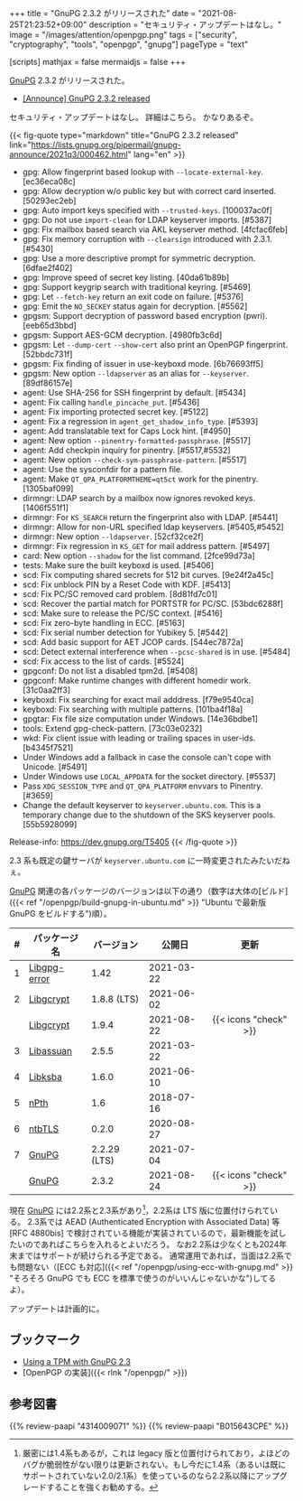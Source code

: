 +++
title = "GnuPG 2.3.2 がリリースされた"
date =  "2021-08-25T21:23:52+09:00"
description = "セキュリティ・アップデートはなし。"
image = "/images/attention/openpgp.png"
tags = ["security", "cryptography", "tools", "openpgp", "gnupg"]
pageType = "text"

[scripts]
  mathjax = false
  mermaidjs = false
+++

[GnuPG] 2.3.2 がリリースされた。

- [[Announce] GnuPG 2.3.2 released](https://lists.gnupg.org/pipermail/gnupg-announce/2021q3/000462.html)

セキュリティ・アップデートはなし。
詳細はこちら。
かなりあるぞ。

{{< fig-quote type="markdown" title="GnuPG 2.3.2 released" link="https://lists.gnupg.org/pipermail/gnupg-announce/2021q3/000462.html" lang="en" >}}
* gpg: Allow fingerprint based lookup with `--locate-external-key`. [ec36eca08c]
* gpg: Allow decryption w/o public key but with correct card inserted.  [50293ec2eb]
* gpg: Auto import keys specified with `--trusted-keys`.  [100037ac0f]
* gpg: Do not use `import-clean` for LDAP keyserver imports.  [#5387]
* gpg: Fix mailbox based search via AKL keyserver method.  [4fcfac6feb]
* gpg: Fix memory corruption with `--clearsign` introduced with 2.3.1. [#5430]
* gpg: Use a more descriptive prompt for symmetric decryption. [6dfae2f402]
* gpg: Improve speed of secret key listing.  [40da61b89b]
* gpg: Support keygrip search with traditional keyring.  [#5469]
* gpg: Let `--fetch-key` return an exit code on failure.  [#5376]
* gpg: Emit the `NO_SECKEY` status again for decryption.  [#5562]
* gpgsm: Support decryption of password based encryption (pwri). [eeb65d3bbd]
* gpgsm: Support AES-GCM decryption.  [4980fb3c6d]
* gpgsm: Let `--dump-cert` `--show-cert` also print an OpenPGP fingerprint.  [52bbdc731f]
* gpgsm: Fix finding of issuer in use-keyboxd mode.  [6b76693ff5]
* gpgsm: New option `--ldapserver` as an alias for `--keyserver`. [89df86157e]
* agent: Use SHA-256 for SSH fingerprint by default.  [#5434]
* agent: Fix calling `handle_pincache_put`.  [#5436]
* agent: Fix importing protected secret key.  [#5122]
* agent: Fix a regression in `agent_get_shadow_info_type`.  [#5393]
* agent: Add translatable text for Caps Lock hint.  [#4950]
* agent: New option `--pinentry-formatted-passphrase`.  [#5517]
* agent: Add checkpin inquiry for pinentry.  [#5517,#5532]
* agent: New option `--check-sym-passphrase-pattern`.  [#5517]
* agent: Use the sysconfdir for a pattern file.
* agent: Make `QT_QPA_PLATFORMTHEME=qt5ct` work for the pinentry. [1305baf099]
* dirmngr: LDAP search by a mailbox now ignores revoked keys. [1406f551f1]
* dirmngr: For `KS_SEARCH` return the fingerprint also with LDAP. [#5441]
* dirmngr: Allow for non-URL specified ldap keyservers.  [#5405,#5452]
* dirmngr: New option `--ldapserver`.  [52cf32ce2f]
* dirmngr: Fix regression in `KS_GET` for mail address pattern. [#5497]
* card: New option `--shadow` for the list command.  [2fce99d73a]
* tests: Make sure the built keyboxd is used.  [#5406]
* scd: Fix computing shared secrets for 512 bit curves. [9e24f2a45c]
* scd: Fix unblock PIN by a Reset Code with KDF.  [#5413]
* scd: Fix PC/SC removed card problem.  [8d81fd7c01]
* scd: Recover the partial match for PORTSTR for PC/SC. [53bdc6288f]
* scd: Make sure to release the PC/SC context.  [#5416]
* scd: Fix zero-byte handling in ECC.  [#5163]
* scd: Fix serial number detection for Yubikey 5.  [#5442]
* scd: Add basic support for AET JCOP cards.  [544ec7872a]
* scd: Detect external interference when `--pcsc-shared` is in use. [#5484]
* scd: Fix access to the list of cards.  [#5524]
* gpgconf: Do not list a disabled tpm2d.  [#5408]
* gpgconf: Make runtime changes with different homedir work. [31c0aa2ff3]
* keyboxd: Fix searching for exact mail adddress.  [f79e9540ca]
* keyboxd: Fix searching with multiple patterns.  [101ba4f18a]
* gpgtar: Fix file size computation under Windows.  [14e36bdbe1]
* tools: Extend gpg-check-pattern.  [73c03e0232]
* wkd: Fix client issue with leading or trailing spaces in user-ids.  [b4345f7521]
* Under Windows add a fallback in case the console can't cope with Unicode.  [#5491]
* Under Windows use `LOCAL_APPDATA` for the socket directory.  [#5537]
* Pass `XDG_SESSION_TYPE` and `QT_QPA_PLATFORM` envvars to Pinentry. [#3659]
* Change the default keyserver to `keyserver.ubuntu.com`.  This is a temporary change due to the shutdown of the SKS keyserver pools. [55b5928099]

Release-info: https://dev.gnupg.org/T5405
{{< /fig-quote >}}

2.3 系も既定の鍵サーバが `keyserver.ubuntu.com` に一時変更されたみたいだねぇ。

[GnuPG] 関連の各パッケージのバージョンは以下の通り（数字は大体の[ビルド]({{< ref "/openpgp/build-gnupg-in-ubuntu.md" >}} "Ubuntu で最新版 GnuPG をビルドする")順）。

|    # | パッケージ名                                             | バージョン   | 公開日     |         更新          |
| ---: | -------------------------------------------------------- | ------------ | ---------- | :-------------------: |
|    1 | [Libgpg-error](https://gnupg.org/software/libgpg-error/) | 1.42         | 2021-03-22 |                       |
|    2 | [Libgcrypt](https://gnupg.org/software/libgcrypt/)       | 1.8.8 (LTS)  | 2021-06-02 |                       |
|      | [Libgcrypt](https://gnupg.org/software/libgcrypt/)       | 1.9.4        | 2021-08-22 | {{< icons "check" >}} |
|    3 | [Libassuan](https://gnupg.org/software/libassuan/)       | 2.5.5        | 2021-03-22 |                       |
|    4 | [Libksba](https://gnupg.org/software/libksba/)           | 1.6.0        | 2021-06-10 |                       |
|    5 | [nPth](https://gnupg.org/software/npth/)                 | 1.6          | 2018-07-16 |                       |
|    6 | [ntbTLS](https://gnupg.org/software/ntbtls/)             | 0.2.0        | 2020-08-27 |                       |
|    7 | [GnuPG](https://gnupg.org/software/)                     | 2.2.29 (LTS) | 2021-07-04 |                       |
|      | [GnuPG](https://gnupg.org/software/)                     | 2.3.2        | 2021-08-24 | {{< icons "check" >}} |

現在 [GnuPG] には2.2系と2.3系があり[^gpg14]，2.2系は LTS 版に位置付けられている。
2.3系では AEAD (Authenticated Encryption with Associated Data) 等 [RFC 4880bis] で検討されている機能が実装されているので，最新機能を試したいのであればこちらを入れるとよいだろう。
なお2.2系は少なくとも2024年末まではサポートが続けられる予定である。
通常運用であれば，当面は2.2系でも問題ない（[ECC も対応]({{< ref "/openpgp/using-ecc-with-gnupg.md" >}} "そろそろ GnuPG でも ECC を標準で使うのがいいんじゃないかな")してるよ）。

[^gpg14]: 厳密には1.4系もあるが，これは legacy 版と位置付けられており，よほどのバグか脆弱性がない限りは更新されない。もし今だに1.4系（あるいは既にサポートされていない2.0/2.1系）を使っているのなら2.2系以降にアップグレードすることを強くお勧めする。

アップデートは計画的に。

## ブックマーク

- [Using a TPM with GnuPG 2.3](https://gnupg.org/blog/20210315-using-tpm-with-gnupg-2.3.html)
- [OpenPGP の実装]({{< rlnk "/openpgp/" >}})

[GnuPG]: https://gnupg.org/ "The GNU Privacy Guard"
[OpenPGP]: http://openpgp.org/

## 参考図書

{{% review-paapi "4314009071" %}} <!-- 暗号化 プライバシーを救った反乱者たち -->
{{% review-paapi "B015643CPE" %}} <!-- 暗号技術入門 第3版 -->
